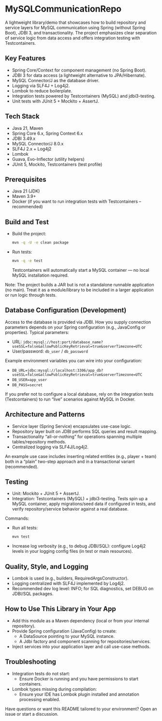 # MySQLCommunicationRepo

A lightweight library/demo that showcases how to build repository and service layers for MySQL communication using Spring (without Spring Boot), JDBI 3, and transactionality. The project emphasizes clear separation of service logic from data access and offers integration testing with Testcontainers.

## Key Features

- Spring Core/Context for component management (no Spring Boot).
- JDBI 3 for data access (a lightweight alternative to JPA/Hibernate).
- MySQL Connector/J as the database driver.
- Logging via SLF4J + Log4j2.
- Lombok to reduce boilerplate.
- Integration tests powered by Testcontainers (MySQL) and jdbi3-testing.
- Unit tests with JUnit 5 + Mockito + AssertJ.

## Tech Stack

- Java 21, Maven
- Spring Core 6.x, Spring Context 6.x
- JDBI 3.49.x
- MySQL Connector/J 8.0.x
- SLF4J 2.x + Log4j2
- Lombok
- Guava, Evo-Inflector (utility helpers)
- JUnit 5, Mockito, Testcontainers (test profile)

## Prerequisites

- Java 21 (JDK)
- Maven 3.9+
- Docker (if you want to run integration tests with Testcontainers – recommended)

## Build and Test

- Build the project:
  ```bash
  mvn -q -U -e clean package
  ```
- Run tests:
  ```bash
  mvn -q -e test
  ```
  Testcontainers will automatically start a MySQL container — no local MySQL installation required.

Note: The project builds a JAR but is not a standalone runnable application (no main). Treat it as a module/library to be included in a larger application or run logic through tests.

## Database Configuration (Development)

Access to the database is provided via JDBI. How you supply connection parameters depends on your Spring configuration (e.g., JavaConfig or properties). Typical parameters:

- URL: `jdbc:mysql://host:port/database_name?useSSL=false&allowPublicKeyRetrieval=true&serverTimezone=UTC`
- User/password: `db_user` / `db_password`

Example environment variables you can wire into your configuration:

- `DB_URL=jdbc:mysql://localhost:3306/app_db?useSSL=false&allowPublicKeyRetrieval=true&serverTimezone=UTC`
- `DB_USER=app_user`
- `DB_PASS=secret`

If you prefer not to configure a local database, rely on the integration tests (Testcontainers) to run “live” scenarios against MySQL in Docker.

## Architecture and Patterns

- Service layer (Spring Service) encapsulates use-case logic.
- Repository layer built on JDBI performs SQL queries and result mapping.
- Transactionality “all-or-nothing” for operations spanning multiple tables/repository methods.
- Centralized logging via SLF4J/Log4j2.

An example use case includes inserting related entities (e.g., player + team) both in a “plain” two-step approach and in a transactional variant (recommended).

## Testing

- Unit: Mockito + JUnit 5 + AssertJ.
- Integration: Testcontainers (MySQL) + jdbi3-testing. Tests spin up a MySQL container, apply migrations/seed data if configured in tests, and verify repository/service behavior against a real database.

Commands:
- Run all tests:
  ```bash
  mvn test
  ```
- Increase log verbosity (e.g., to debug JDBI/SQL): configure Log4j2 levels in your logging config files (in test or main resources).

## Quality, Style, and Logging

- Lombok is used (e.g., builders, RequiredArgsConstructor).
- Logging centralized with SLF4J implemented by Log4j2.
- Recommended dev log level: INFO; for SQL diagnostics, set DEBUG on JDBI/SQL packages.

## How to Use This Library in Your App

- Add this module as a Maven dependency (local or from your internal repository).
- Provide Spring configuration (JavaConfig) to create:
  - A DataSource pointing to your MySQL instance.
  - A Jdbi factory and component scanning for repositories/services.
- Inject services into your application layer and call use-case methods.

## Troubleshooting

- Integration tests do not start:
  - Ensure Docker is running and you have permissions to start containers.
- Lombok types missing during compilation:
  - Ensure your IDE has Lombok plugin installed and annotation processing enabled.


Have questions or want this README tailored to your environment? Open an issue or start a discussion.
```

